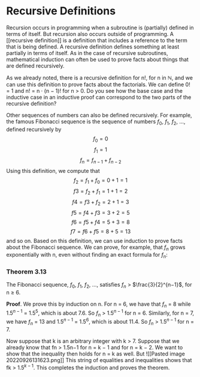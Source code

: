 # Recursive Definitions
Recursion occurs in programming when a subroutine is (partially) defined in terms of itself. But recursion also occurs outside of programming. A [[recursive definition]] is a definition that includes a reference to the term that is being defined. A recursive definition defines something at least partially in terms of itself. As in the case of recursive subroutines, mathematical induction can often be used to prove facts about things that are defined recursively.

As we already noted, there is a recursive definition for n!, for n in $\mathbb{N}$, and we can use this definition to prove facts about the factorials. We can define 0! = 1 and n! = n · (n − 1)! for n > 0. Do you see how the base case and the inductive case in an inductive proof can correspond to the two parts of the recursive definition?

Other sequences of numbers can also be defined recursively. For example, the famous Fibonacci sequence is the sequence of numbers $f_0$, $f_1$, $f_2$, …, defined recursively by
$$f_0 = 0$$
$$f_1 = 1$$
$$f_n = f_{n-1} + f_{n-2}$$
Using this definition, we compute that
$$f_2 = f_1 + f_0 = 0 + 1 = 1$$$$f3 = f_2 + f_1 = 1 + 1 = 2$$$$f4 = f3 + f_2 = 2 + 1 = 3$$$$f5 = f4 + f3 = 3 + 2 = 5$$$$f6 = f5 + f4 = 5 + 3 = 8$$$$f7 = f6 + f5 = 8 + 5 = 13$$
and so on. Based on this definition, we can use induction to prove facts about the Fibonacci sequence. We can prove, for example, that $f_n$ grows exponentially with n, even without finding an exact formula for $f_n$:

### Theorem 3.13
The Fibonacci sequence, $f_0$, $f_1$, $f_2$, …, satisfies $f_n$ > $\frac{3}{2}^{n−1}$, for n $\geq$ 6.

**Proof**. 
We prove this by induction on n. For n = 6, we have that $f_n$ = 8 while $1.5^{n−1}$ = $1.5^5$, which is about 7.6. So $f_n$ $\gt$ $1.5^{n−1}$ for n = 6. Similarly, for n = 7, we have $f_n$ = 13 and $1.5^{n−1}$ = $1.5^6$, which is about 11.4. So $f_n$ > $1.5^{n−1}$ for n = 7.

Now suppose that k is an arbitrary integer with k > 7. Suppose that we already know that fn > 1.5n−1 for n = k − 1 and for n = k − 2. We want to show that the inequality then holds for n = k as well. But
![[Pasted image 20220926131623.png]]
This string of equalities and inequalities shows that fk > $1.5^{k−1}$. This completes the induction and proves the theorem.